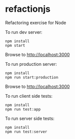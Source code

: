 # refactionjs

Refactoring exercise for Node

To run dev server:

```
npm install
npm start
```

Browse to [http://localhost:3000](http://localhost:3000)

To run production server:

```
npm install
npm run start:production
```

Browse to [http://localhost:3000](http://localhost:3000)

To run client side tests:

```
npm install
npm run test:app
```

To run server side tests:

```
npm install
npm run test:server
```

